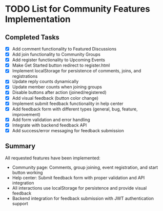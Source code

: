 # TODO List for Community Features Implementation

## Completed Tasks
- [x] Add comment functionality to Featured Discussions
- [x] Add join functionality to Community Groups
- [x] Add register functionality to Upcoming Events
- [x] Make Get Started button redirect to register.html
- [x] Implement localStorage for persistence of comments, joins, and registrations
- [x] Update reply counts dynamically
- [x] Update member counts when joining groups
- [x] Disable buttons after action (joined/registered)
- [x] Add visual feedback (button color change)
- [x] Implement submit feedback functionality in help center
- [x] Add feedback form with different types (general, bug, feature, improvement)
- [x] Add form validation and error handling
- [x] Integrate with backend feedback API
- [x] Add success/error messaging for feedback submission

## Summary
All requested features have been implemented:
- Community page: Comments, group joining, event registration, and start button working
- Help center: Submit feedback form with proper validation and API integration
- All interactions use localStorage for persistence and provide visual feedback
- Backend integration for feedback submission with JWT authentication support
